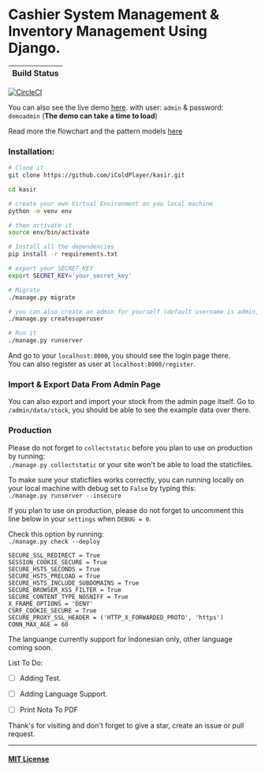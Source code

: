 # Cashier System Management & Inventory Management Using Django.


| Build Status      |
| ----------- | 
[![CircleCI](https://circleci.com/gh/iColdPlayer/Cashier/tree/master.svg?style=svg&circle-token=4f154d06f362677227578c720f589ec04968e23b)](https://circleci.com/gh/iColdPlayer/Cashier/tree/master)




You can also see the live demo [here](https://kasir.herokuapp.com). with user: `admin` & password: `demoadmin` (**The demo can take a time to load**)


Read more the flowchart and the pattern models [here](/cashierModel.md)


### Installation:
```bash
# Clone it
git clone https://github.com/iColdPlayer/kasir.git

cd kasir

# create your own Virtual Environment on you local machine
python -m venv env

# then activate it
source env/bin/activate

# Install all the dependencies
pip install -r requirements.txt

# export your SECRET_KEY
export SECRET_KEY='your_secret_key'

# Migrate 
./manage.py migrate

# you can also create an admin for yourself (default username is admin, pass: admin)
./manage.py createsuperuser

# Run it
./manage.py runserver
```
And go to your `localhost:8000`, you should see the login page there. <br>
You can also register as user at `localhost:8000/register`.

### Import & Export Data From Admin Page
You can also export and import your stock from the admin page itself.
Go to `/admin/data/stock`, you should be able to see the example data over there.

### Production
Please do not forget to `collectstatic` before you plan to use on production by running: <br>
`./manage.py collectstatic` or your site won't be able to load the staticfiles.

To make sure your staticfiles works correctly, you can running locally on your local machine with debug set to `False`
by typing this: <br>
`./manage.py runserver --insecure`


If you plan to use on production, please do not forget to uncomment this line below in your `settings` 
when `DEBUG = 0`.

Check this option by running: <br>
`./manage.py check --deploy`


```
SECURE_SSL_REDIRECT = True
SESSION_COOKIE_SECURE = True
SECURE_HSTS_SECONDS = True
SECURE_HSTS_PRELOAD = True
SECURE_HSTS_INCLUDE_SUBDOMAINS = True
SECURE_BROWSER_XSS_FILTER = True
SECURE_CONTENT_TYPE_NOSNIFF = True
X_FRAME_OPTIONS = 'DENY'
CSRF_COOKIE_SECURE = True
SECURE_PROXY_SSL_HEADER = ('HTTP_X_FORWARDED_PROTO', 'https')
CONN_MAX_AGE = 60
```

The languange currently support for Indonesian only, other language coming soon.

List To Do:

* [ ] Adding Test.
* [ ] Adding Language Support.
* [ ] Print Nota To PDF


Thank's for visiting and don't forget to give a star, create an issue or pull request.

---

#### [MIT License](https://github.com/iColdPlayer/Cashier/blob/master/LICENSE)

